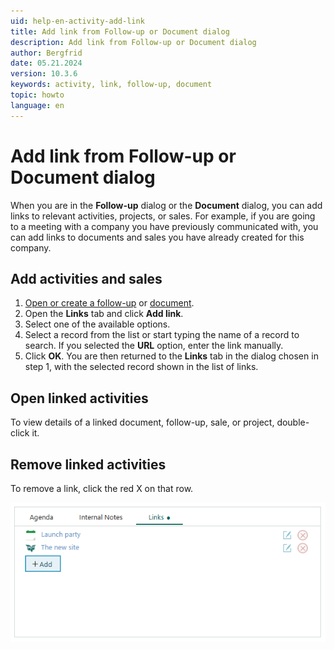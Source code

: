 ```yaml
---
uid: help-en-activity-add-link
title: Add link from Follow-up or Document dialog
description: Add link from Follow-up or Document dialog
author: Bergfrid
date: 05.21.2024
version: 10.3.6
keywords: activity, link, follow-up, document
topic: howto
language: en
---
```


# Add link from Follow-up or Document dialog

When you are in the **Follow-up** dialog or the **Document** dialog, you can add links to relevant activities, projects, or sales. For example, if you are going to a meeting with a company you have previously communicated with, you can add links to documents and sales you have already created for this company.

## Add activities and sales

1. [Open or create a follow-up][2] or [document][1].
1. Open the **Links** tab and click **Add link**.
1. Select one of the available options.
1. Select a record from the list or start typing the name of a record to search. If you selected the **URL** option, enter the link manually.
1. Click **OK**. You are then returned to the **Links** tab in the dialog chosen in step 1, with the selected record shown in the list of links.

## Open linked activities

To view details of a linked document, follow-up, sale, or project, double-click it.

## Remove linked activities

To remove a link, click the red X on that row.

![Links tab of a follow-up -screenshot][img1]

<!-- Referenced links -->
[1]: ../../document/learn/create.md
[2]: create-follow-up.md

<!-- Referenced images -->
[img1]: ../../../media/loc/en/diary/links.png
